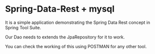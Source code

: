 # Spring-Data-Rest + mysql
It is a simple application demonstrating the Spring Data Rest concept in Spring Tool Suite.

Our Dao needs to extends the JpaRepository for it to work.

You can check the working of this using POSTMAN for any other tool.
